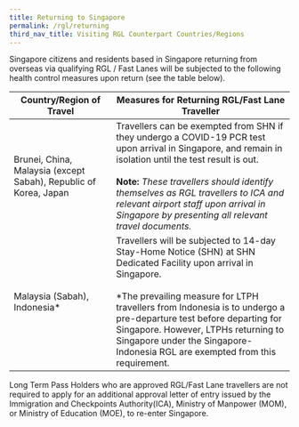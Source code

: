 ```yaml
---
title: Returning to Singapore
permalink: /rgl/returning
third_nav_title: Visiting RGL Counterpart Countries/Regions
---
```


Singapore citizens and residents based in Singapore returning from overseas via qualifying RGL / Fast Lanes will be subjected to the following health control measures upon return (see the table below).

|Country/Region of Travel | Measures for Returning RGL/Fast Lane Traveller |
|----------------------|--------------------------------|
| Brunei, China, Malaysia (except Sabah), Republic of Korea, Japan | Travellers can be exempted from SHN if they undergo a COVID-19 PCR test upon arrival in Singapore, and remain in isolation until the test result is out. <br><br> **Note:** *These travellers should identify themselves as RGL travellers to ICA and relevant airport staff upon arrival in Singapore by presenting all relevant travel documents.*  |
| Malaysia (Sabah), Indonesia* |Travellers will be subjected to 14-day Stay-Home Notice (SHN) at SHN Dedicated Facility upon arrival in Singapore. <br><br> *The prevailing measure for LTPH travellers from Indonesia is to undergo a pre-departure test before departing for Singapore. However, LTPHs returning to Singapore under the Singapore-Indonesia RGL are exempted from this requirement. |

Long Term Pass Holders who are approved RGL/Fast Lane travellers are not required to apply for an additional approval letter of entry issued by the Immigration and Checkpoints Authority(ICA), Ministry of Manpower (MOM), or Ministry of Education (MOE), to re-enter Singapore.
